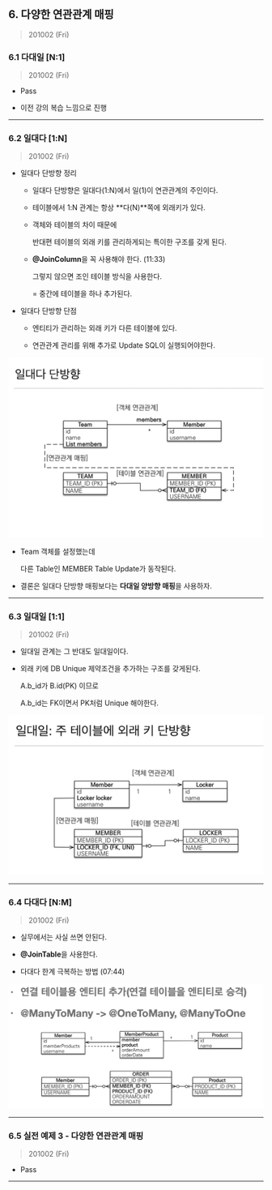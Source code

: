 ## 6. 다양한 연관관계 매핑

> 201002 (Fri)


### 6.1 다대일 [N:1]

> 201002 (Fri)

* Pass

* 이전 강의 복습 느낌으로 진행

---

### 6.2 일대다 [1:N]

> 201002 (Fri)

* 일대다 단방향 정리

    - 일대다 단방향은 일대다(1:N)에서 일(1)이 연관관계의 주인이다.

    - 테이블에서 1:N 관계는 항상 **다(N)**쪽에 외래키가 있다.

    - 객체와 테이블의 차이 때문에 

      반대편 테이블의 외래 키를 관리하게되는 특이한 구조를 갖게 된다.

    - **@JoinColumn**을 꼭 사용해야 한다. (11:33)

      그렇지 않으면 조인 테이블 방식을 사용한다.
    
      = 중간에 테이블을 하나 추가된다.

* 일대다 단방향 단점

    - 엔티티가 관리하는 외래 키가 다른 테이블에 있다.

    - 연관관계 관리를 위해 추가로 Update SQL이 실행되어야한다.

![](./img/Chapter_6_2_1.png)

* Team 객체를 설정했는데 

  다른 Table인 MEMBER Table Update가 동작된다.

* 결론은 일대다 단방향 매핑보다는 **다대일 양방향 매핑**을 사용하자.

---


### 6.3 일대일 [1:1]

> 201002 (Fri)

* 일대일 관계는 그 반대도 일대일이다.

* 외래 키에 DB Unique 제약조건을 추가하는 구조를 갖게된다.

  A.b_id가 B.id(PK) 이므로

  A.b_id는 FK이면서 PK처럼 Unique 해야한다.

![](./img/Chapter_6_3_1.png)


---
 
### 6.4 다대다 [N:M]

> 201002 (Fri)

* 실무에서는 사실 쓰면 안된다.

* **@JoinTable**을 사용한다.

* 다대다 한계 극복하는 방법 (07:44)

![](./img/Chapter_6_4_1.png)


---


### 6.5 실전 예제 3 - 다양한 연관관계 매핑

> 201002 (Fri)

* Pass


---


